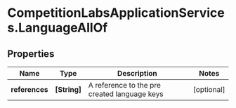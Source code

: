 # CompetitionLabsApplicationServices.LanguageAllOf

## Properties

Name | Type | Description | Notes
------------ | ------------- | ------------- | -------------
**references** | **[String]** | A reference to the pre created language keys | [optional] 


